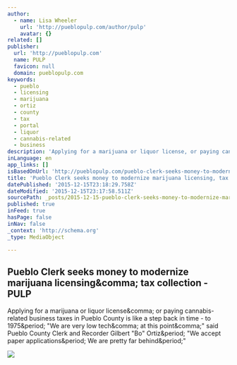 ```yaml
---
author:
  - name: Lisa Wheeler
    url: 'http://pueblopulp.com/author/pulp'
    avatar: {}
related: []
publisher:
  url: 'http://pueblopulp.com'
  name: PULP
  favicon: null
  domain: pueblopulp.com
keywords:
  - pueblo
  - licensing
  - marijuana
  - ortiz
  - county
  - tax
  - portal
  - liquor
  - cannabis-related
  - business
description: 'Applying for a marijuana or liquor license, or paying cannabis-related business taxes in Pueblo County is like a step back in time - to 1975. "We are very low tech, at this point," said Pueblo County Clerk and Recorder Gilbert "Bo" Ortiz. "We accept paper applications. We are pretty far behind."'
inLanguage: en
app_links: []
isBasedOnUrl: 'http://pueblopulp.com/pueblo-clerk-seeks-money-to-modernize-marijuana-licensing-tax-collection'
title: 'Pueblo Clerk seeks money to modernize marijuana licensing, tax collection - PULP'
datePublished: '2015-12-15T23:18:29.758Z'
dateModified: '2015-12-15T23:17:58.511Z'
sourcePath: _posts/2015-12-15-pueblo-clerk-seeks-money-to-modernize-marijuana-licensing-t.md
published: true
inFeed: true
hasPage: false
inNav: false
_context: 'http://schema.org'
_type: MediaObject

---
```

<article style=""><h1>Pueblo Clerk seeks money to modernize marijuana licensing&amp;comma; tax collection - PULP</h1><p>Applying for a marijuana or liquor license&amp;comma; or paying cannabis-related business taxes in Pueblo County is like a step back in time - to 1975&amp;period; "We are very low tech&amp;comma; at this point&amp;comma;" said Pueblo County Clerk and Recorder Gilbert "Bo" Ortiz&amp;period; "We accept paper applications&amp;period; We are pretty far behind&amp;period;"</p><img src="http://i1.wp.com/pueblopulp.com/wp-content/uploads/2015/12/PULP_FBLogo_Marijuana.png?resize=1200%2C628" /></article>